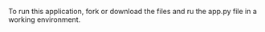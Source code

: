To run this application, fork or download the files and ru the app.py file in a working environment.
